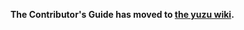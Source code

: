 **The Contributor's Guide has moved to [the yuzu wiki](https://github.com/yuzu-emu/yuzu/wiki/Contributing).**
